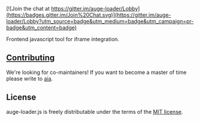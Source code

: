 [![Join the chat at https://gitter.im/auge-loader/Lobby](https://badges.gitter.im/Join%20Chat.svg)](https://gitter.im/auge-loader/Lobby?utm_source=badge&utm_medium=badge&utm_campaign=pr-badge&utm_content=badge)

Frontend javascript tool for iframe integration.

## [Contributing](https://github.com/augesd/loader/blob/develop/CONTRIBUTING.md)

We're looking for co-maintainers! If you want to become a master of time please
write to [aia](aia@auge.in.ua).

## License

auge-loader.js is freely distributable under the terms of the [MIT license](https://github.com/augesd/loader/blob/develop/LICENSE).
